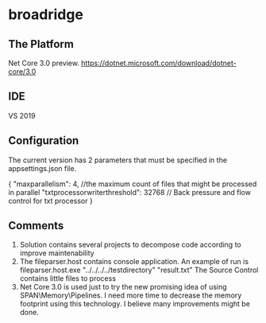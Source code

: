 # broadridge

## The Platform
Net Core 3.0 preview. https://dotnet.microsoft.com/download/dotnet-core/3.0

## IDE
VS 2019

## Configuration
The current version has 2 parameters that must be specified in the appsettings.json file.

{
  "maxparallelism": 4,  //the maximum count of files that might be processed in parallel
  "txtprocessorwriterthreshold": 32768 // Back pressure and flow control for txt processor 
}

## Comments

1. Solution contains several projects to decompose code according to improve maintenability
2. The fileparser.host contains console application. An example of run is fileparser.host.exe "../../../../testdirectory"  "result.txt"
The Source Control contains little files to process
3. Net Core 3.0 is used just to try the new promising idea of using SPAN\Memory\Pipelines. I need more time to decrease the memory footprint using 
this technology. I believe many improvements might be done.


   
